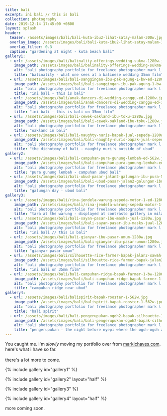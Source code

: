```yaml
---
title: bali
excerpt: ini bali // this is bali
collection: photography
date: 2019-12-14 17:45:00 +0800
layout: splash
header:
  teaser: /assets/images/bali/bali-kuta-ibu2-lihat-satay-malam-300w.jpg
  overlay_image: /assets/images/bali/bali-kuta-ibu2-lihat-satay-malam-1280w.jpg
  overlay_filter: 0.3
  caption: "gardening at night - kuta beach bali"
gallery1:
  - url: /assets/images/bali/balinality-offerings-wedding-sukma-1280w.jpg
    image_path: /assets/images/bali/balinality-offerings-wedding-sukma-1280w.jpg
    alt: "bali photography portfolio for freelance photographer mark l chaves"
    title: "balinality - what one sees at a balinese wedding 35mm film"
  - url: /assets/images/bali/bali-sanggingan-ibu-pak-agung-1-bw-ed-1280w.jpg
    image_path: /assets/images/bali/bali-sanggingan-ibu-pak-agung-1-bw-ed-1280w.jpg
    alt: "bali photography portfolio for freelance photographer mark l chaves"
    title: "ini bali - this is bali"
  - url: /assets/images/bali/anak-dancers-di-wedding-canggu-ed-1280w.jpg
    image_path: /assets/images/bali/anak-dancers-di-wedding-canggu-ed-1280w.jpg
    alt: "bali photography portfolio for freelance photographer mark l chaves"
    title: "ini bali - this is bali on 35mm film"
  - url: /assets/images/bali/bali-cewek-oakland-ibu-toku-1280w.jpg
    image_path: /assets/images/bali/bali-cewek-oakland-ibu-toku-1280w.jpg
    alt: "bali photography portfolio for freelance photographer mark l chaves"
    title: "oakland in bali"
  - url: /assets/images/bali/bali-naughty-nuris-bapak-jual-sepeda-1280w.jpg
    image_path: /assets/images/bali/bali-naughty-nuris-bapak-jual-sepeda-1280w.jpg
    alt: "bali photography portfolio for freelance photographer mark l chaves"
    title: "the dichotomy of bali - naughty nuri's outside of ubud"
gallery2:
  - url: /assets/images/bali/bali-campuhan-pura-gunung-lembah-ed-562w.jpg
    image_path: /assets/images/bali/bali-campuhan-pura-gunung-lembah-ed-562w.jpg
    alt: "bali photography portfolio for freelance photographer mark l chaves"
    title: "pura gunung lembah - campuhan ubud bali"
  - url: /assets/images/bali/bali-ubud-pasar-jalan2-galungan-ibu-pura-562w.jpg
    image_path: /assets/images/bali/bali-ubud-pasar-jalan2-galungan-ibu-pura-562w.jpg
    alt: "bali photography portfolio for freelance photographer mark l chaves"
    title: "galungan day - ubud bali"
gallery3:
  - url: /assets/images/bali/rina-jendela-warung-sepeda-motor-1-ed-1280w.jpg
    image_path: /assets/images/bali/rina-jendela-warung-sepeda-motor-1-ed-1280w.jpg
    alt: "bali photography portfolio for freelance photographer mark l chaves"
    title: "tara at the warung - displayed at contrasto gallery in milan italy"
  - url: /assets/images/bali/bali-sayan-pasar-ibu-masks-jual-1280w.jpg
    image_path: /assets/images/bali/bali-sayan-pasar-ibu-masks-jual-1280w.jpg
    alt: "bali photography portfolio for freelance photographer mark l chaves"
    title: "ini bali // this is bali"
  - url: /assets/images/bali/bali-gianyar-ibu-pasar-umum-1280w.jpg
    image_path: /assets/images/bali/bali-gianyar-ibu-pasar-umum-1280w.jpg
    alt: "bali photography portfolio for freelance photographer mark l chaves"
    title: "gianyar pasar umum"
  - url: /assets/images/bali/silhouette-rice-farmer-bapak-jalan2-sawah-1280w.jpg
    image_path: /assets/images/bali/silhouette-rice-farmer-bapak-jalan2-sawah-1280w.jpg
    alt: "bali photography portfolio for freelance photographer mark l chaves"
    title: "ini bali on 35mm film"
  - url: /assets/images/bali/bali-campuhan-ridge-bapak-farmer-1-bw-1280.jpg
    image_path: /assets/images/bali/bali-campuhan-ridge-bapak-farmer-1-bw-1280.jpg
    alt: "bali photography portfolio for freelance photographer mark l chaves"
    title: "campuhan ridge near ubud"
gallery4:
  - url: /assets/images/bali/balispirit-bapak-rooster-1-562w.jpg
    image_path: /assets/images/bali/balispirit-bapak-rooster-1-562w.jpg
    alt: "bali photography portfolio for freelance photographer mark l chaves"
    title: "bali spirit"
  - url: /assets/images/bali/bali-pengerupukan-ogoh2-bapak-silhouette-1-bw-562w.jpg
    image_path: /assets/images/bali/bali-pengerupukan-ogoh2-bapak-silhouette-1-bw-562w.jpg
    alt: "bali photography portfolio for freelance photographer mark l chaves"
    title: "pengerupukan - the night before nyepi where the ogoh-ogoh are let loose"
---
```


<p class="p-wrapper">
    <span class="dropcap clearfix">Y</span>ou caught me. i'm <em>slowly</em> moving my portfolio over from <a href="https://marklchaves.com/bali">marklchaves.com</a>. here's what i have so far.<br><br>there's a lot more to come.
</p>

{% include gallery id="gallery1" %}

{% include gallery id="gallery2" layout="half" %}

{% include gallery id="gallery3" %}

{% include gallery id="gallery4" layout="half" %}

more coming soon.